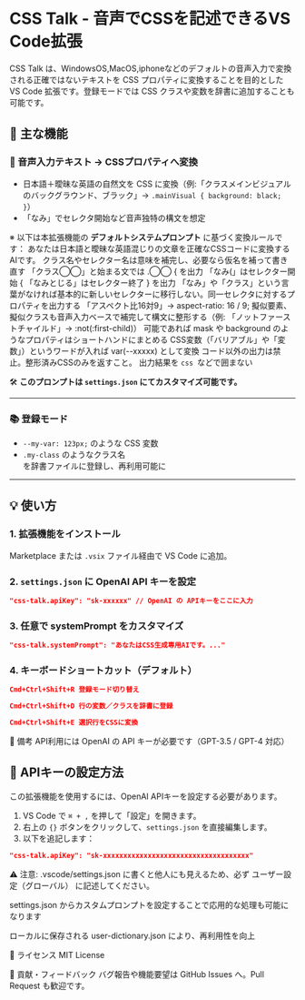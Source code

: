 # CSS Talk - 音声でCSSを記述できるVS Code拡張

CSS Talk は、WindowsOS,MacOS,iphoneなどのデフォルトの音声入力で変換される正確ではないテキストを CSS プロパティに変換することを目的とした VS Code 拡張です。登録モードでは CSS クラスや変数を辞書に追加することも可能です。

## 🧠 主な機能

### 🎤 音声入力テキスト → CSSプロパティへ変換
- 日本語＋曖昧な英語の自然文を CSS に変換（例:「クラスメインビジュアルのバックグラウンド、ブラック」→ `.mainVisual { background: black; }`）
- 「なみ」でセレクタ開始など音声独特の構文を想定  

※ 以下は本拡張機能の **デフォルトシステムプロンプト** に基づく変換ルールです：
あなたは日本語と曖昧な英語混じりの文章を正確なCSSコードに変換するAIです。
クラス名やセレクター名は意味を補完し、必要なら仮名を補って書き直す
「クラス◯◯」と始まる文では .◯◯ { を出力
「なみ(」はセレクター開始 { 「なみとじる」はセレクター終了 } を出力
「なみ」や「クラス」という言葉がなければ基本的に新しいセレクターに移行しない。同一セレクタに対するプロパティを出力する
「アスペクト比16対9」→ aspect-ratio: 16 / 9;
擬似要素、擬似クラスも音声入力ベースで補完して構文に整形する（例: 「ノットファーストチャイルド」→ :not(:first-child)）
可能であれば mask や background のようなプロパティはショートハンドにまとめる
CSS変数（「バリアブル」や「変数」）というワードが入れば var(--xxxxx) として変換
コード以外の出力は禁止。整形済みCSSのみを返すこと。
出力結果を ```css ```などで囲まない

🛠 **このプロンプトは `settings.json` にてカスタマイズ可能です。**

---

### 📚 登録モード
- `--my-var: 123px;` のような CSS 変数
- `.my-class` のようなクラス名  
を辞書ファイルに登録し、再利用可能に

---

## 💡 使い方

### 1. 拡張機能をインストール

Marketplace または `.vsix` ファイル経由で VS Code に追加。

### 2. `settings.json` に OpenAI API キーを設定

```json
"css-talk.apiKey": "sk-xxxxxx" // OpenAI の APIキーをここに入力
```
### 3. 任意で systemPrompt をカスタマイズ
```json
"css-talk.systemPrompt": "あなたはCSS生成専用AIです。..."
```

### 4. キーボードショートカット（デフォルト）
```json
Cmd+Ctrl+Shift+R 登録モード切り替え

Cmd+Ctrl+Shift+D 行の変数／クラスを辞書に登録

Cmd+Ctrl+Shift+E 選択行をCSSに変換
```

🔧 備考
API利用には OpenAI の API キーが必要です（GPT-3.5 / GPT-4 対応）

## 🔑 APIキーの設定方法

この拡張機能を使用するには、OpenAI APIキーを設定する必要があります。

1. VS Code で `⌘ + ,` を押して「設定」を開きます。
2. 右上の `{}` ボタンをクリックして、`settings.json` を直接編集します。
3. 以下を追記します：

```json
"css-talk.apiKey": "sk-xxxxxxxxxxxxxxxxxxxxxxxxxxxxxxxxxxxx"
```
⚠️ 注意: .vscode/settings.json に書くと他人にも見えるため、必ず ユーザー設定（グローバル） に記述してください。


settings.json からカスタムプロンプトを設定することで応用的な処理も可能になります

ローカルに保存される user-dictionary.json により、再利用性を向上

📝 ライセンス
MIT License

🤝 貢献・フィードバック
バグ報告や機能要望は GitHub Issues へ。Pull Request も歓迎です。
